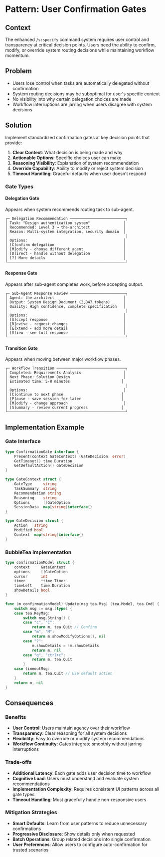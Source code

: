 # Pattern: User Confirmation Gates

## Context
The enhanced `/s:specify` command system requires user control and transparency at critical decision points. Users need the ability to confirm, modify, or override system routing decisions while maintaining workflow momentum.

## Problem
- Users lose control when tasks are automatically delegated without confirmation
- System routing decisions may be suboptimal for user's specific context
- No visibility into why certain delegation choices are made
- Workflow interruptions are jarring when users disagree with system decisions

## Solution
Implement standardized confirmation gates at key decision points that provide:
1. **Clear Context**: What decision is being made and why
2. **Actionable Options**: Specific choices user can make
3. **Reasoning Visibility**: Explanation of system recommendation
4. **Override Capability**: Ability to modify or reject system decision
5. **Timeout Handling**: Graceful defaults when user doesn't respond

### Gate Types

#### Delegation Gate
Appears when system recommends routing task to sub-agent.
```
┌─ Delegation Recommendation ─────────────────────────┐
│ Task: "Design authentication system"               │
│ Recommended: Level 3 → the-architect               │
│ Reason: Multi-system integration, security domain  │
│                                                     │
│ Options:                                           │
│ [C]onfirm delegation                               │
│ [M]odify - choose different agent                  │
│ [D]irect - handle without delegation               │
│ [?] More details                                   │
└─────────────────────────────────────────────────────┘
```

#### Response Gate
Appears after sub-agent completes work, before accepting output.
```
┌─ Sub-Agent Response Review ─────────────────────────┐
│ Agent: the-architect                               │
│ Output: System Design Document (2,847 tokens)      │
│ Quality: High confidence, complete specification   │
│                                                     │
│ Options:                                           │
│ [A]ccept response                                  │
│ [R]evise - request changes                         │
│ [E]xtend - add more detail                         │
│ [V]iew - see full response                         │
└─────────────────────────────────────────────────────┘
```

#### Transition Gate
Appears when moving between major workflow phases.
```
┌─ Workflow Transition ───────────────────────────────┐
│ Completed: Requirements Analysis                   │
│ Next Phase: Solution Design                        │
│ Estimated time: 5-8 minutes                       │
│                                                     │
│ Options:                                           │
│ [C]ontinue to next phase                          │
│ [P]ause - save session for later                  │
│ [M]odify - change approach                         │
│ [S]ummary - review current progress               │
└─────────────────────────────────────────────────────┘
```

## Implementation Example

### Gate Interface
```go
type ConfirmationGate interface {
    Present(context GateContext) (GateDecision, error)
    GetTimeout() time.Duration
    GetDefaultAction() GateDecision
}

type GateContext struct {
    GateType     string
    TaskSummary  string
    Recommendation string
    Reasoning    string
    Options      []GateOption
    SessionData  map[string]interface{}
}

type GateDecision struct {
    Action   string
    Modified bool
    Context  map[string]interface{}
}
```

### BubbleTea Implementation
```go
type confirmationModel struct {
    context     GateContext
    options     []GateOption
    cursor      int
    timer       *time.Timer
    timeLeft    time.Duration
    showDetails bool
}

func (m confirmationModel) Update(msg tea.Msg) (tea.Model, tea.Cmd) {
    switch msg := msg.(type) {
    case tea.KeyMsg:
        switch msg.String() {
        case "c", "C":
            return m, tea.Quit // Confirm
        case "m", "M":
            return m.showModifyOptions(), nil
        case "?":
            m.showDetails = !m.showDetails
            return m, nil
        case "q", "ctrl+c":
            return m, tea.Quit
        }
    case timeoutMsg:
        return m, tea.Quit // Use default action
    }
    return m, nil
}
```

## Consequences

### Benefits
- **User Control**: Users maintain agency over their workflow
- **Transparency**: Clear reasoning for all system decisions
- **Flexibility**: Easy to override or modify system recommendations
- **Workflow Continuity**: Gates integrate smoothly without jarring interruptions

### Trade-offs
- **Additional Latency**: Each gate adds user decision time to workflow
- **Cognitive Load**: Users must understand and evaluate system recommendations
- **Implementation Complexity**: Requires consistent UI patterns across all gate types
- **Timeout Handling**: Must gracefully handle non-responsive users

### Mitigation Strategies
- **Smart Defaults**: Learn from user patterns to reduce unnecessary confirmations
- **Progressive Disclosure**: Show details only when requested
- **Batch Operations**: Group related decisions into single confirmation
- **User Preferences**: Allow users to configure auto-confirmation for trusted scenarios